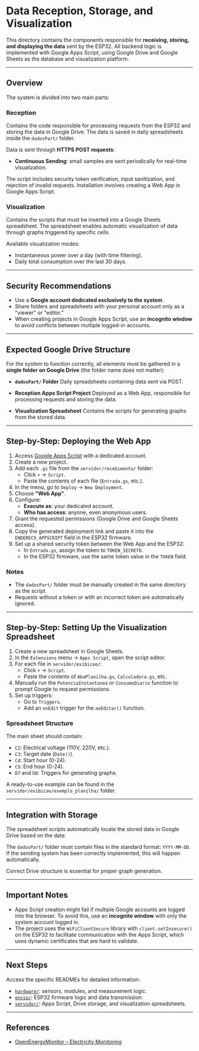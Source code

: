 # Data Reception, Storage, and Visualization

This directory contains the components responsible for **receiving, storing, and displaying the data** sent by the ESP32. All backend logic is implemented with Google Apps Script, using Google Drive and Google Sheets as the database and visualization platform.

---

## Overview

The system is divided into two main parts:

### Reception

Contains the code responsible for processing requests from the ESP32 and storing the data in Google Drive. The data is saved in daily spreadsheets inside the `dadosPart/` folder.

Data is sent through **HTTPS POST requests**:

- **Continuous Sending**: small samples are sent periodically for real-time visualization.

The script includes security token verification, input sanitization, and rejection of invalid requests. Installation involves creating a Web App in Google Apps Script.

### Visualization

Contains the scripts that must be inserted into a Google Sheets spreadsheet. The spreadsheet enables automatic visualization of data through graphs triggered by specific cells.

Available visualization modes:

- Instantaneous power over a day (with time filtering).
- Daily total consumption over the last 30 days.

---

## Security Recommendations

- Use a **Google account dedicated exclusively to the system**.
- Share folders and spreadsheets with your personal account only as a "viewer" or "editor."
- When creating projects in Google Apps Script, use an **incognito window** to avoid conflicts between multiple logged-in accounts.

---

## Expected Google Drive Structure

For the system to function correctly, all elements must be gathered in a **single folder on Google Drive** (the folder name does not matter):

- **`dadosPart/` Folder**
  Daily spreadsheets containing data sent via POST.

- **Reception Apps Script Project**
  Deployed as a Web App, responsible for processing requests and storing the data.

- **Visualization Spreadsheet**
  Contains the scripts for generating graphs from the stored data.

---

## Step-by-Step: Deploying the Web App

1. Access [Google Apps Script](https://script.google.com/) with a dedicated account.
2. Create a new project.
3. Add each `.gs` file from the `servidor/recebimento/` folder:
   - Click `+` → `Script`.
   - Paste the contents of each file (`Entrada.gs`, etc.).
4. In the menu, go to `Deploy` → `New Deployment`.
5. Choose **"Web App"**.
6. Configure:
   - **Execute as**: your dedicated account.
   - **Who has access**: anyone, even anonymous users.
7. Grant the requested permissions (Google Drive and Google Sheets access).
8. Copy the generated deployment link and paste it into the `ENDERECO_APPSCRIPT` field in the ESP32 firmware.
9. Set up a shared security token between the Web App and the ESP32:
   - In `Entrada.gs`, assign the token to `TOKEN_SECRETO`.
   - In the ESP32 firmware, use the same token value in the `TOKEN` field.

### Notes

- The `dadosPart/` folder must be manually created in the same directory as the script.
- Requests without a token or with an incorrect token are automatically ignored.

---

## Step-by-Step: Setting Up the Visualization Spreadsheet

1. Create a new spreadsheet in Google Sheets.
2. In the `Extensions` menu → `Apps Script`, open the script editor.
3. For each file in `servidor/exibicao/`:
   - Click `+` → `Script`.
   - Paste the contents of `AbaPlanilha.gs`, `Calculadora.gs`, etc.
4. Manually run the `PotenciaInstantanea` or `ConsumoDiario` function to prompt Google to request permissions.
5. Set up triggers:
   - Go to `Triggers`.
   - Add an `onEdit` trigger for the `aoEditar()` function.

### Spreadsheet Structure

The main sheet should contain:

- `C2`: Electrical voltage (110V, 220V, etc.).
- `C3`: Target date (`Date()`).
- `C4`: Start hour (0-24).
- `C5`: End hour (0-24).
- `D7` and `D8`: Triggers for generating graphs.

A ready-to-use example can be found in the `servidor/exibicao/exemplo_planilha/` folder.

---

## Integration with Storage

The spreadsheet scripts automatically locate the stored data in Google Drive based on the date.

The `dadosPart/` folder must contain files in the standard format: `YYYY-MM-DD`. If the sending system has been correctly implemented, this will happen automatically.

Correct Drive structure is essential for proper graph generation.

---

## Important Notes

- Apps Script creation might fail if multiple Google accounts are logged into the browser. To avoid this, use an **incognito window** with only the system account logged in.
- The project uses the `WiFiClientSecure` library with `client.setInsecure()` on the ESP32 to facilitate communication with the Apps Script, which uses dynamic certificates that are hard to validate.

---

## Next Steps

Access the specific READMEs for detailed information:

- [`hardware/`](../hardware/README.md): sensors, modules, and measurement logic.
- [`envio/`](../envio/README.md): ESP32 firmware logic and data transmission.
- [`servidor/`](../servidor/README.md): Apps Script, Drive storage, and visualization spreadsheets.

---

## References

- [OpenEnergyMonitor – Electricity Monitoring](https://docs.openenergymonitor.org/electricity-monitoring/index.html)